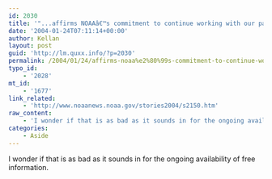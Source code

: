 ```yaml
---
id: 2030
title: '"...affirms NOAAâ€™s commitment to continue working with our partners in the private sector..."'
date: '2004-01-24T07:11:14+00:00'
author: Kellan
layout: post
guid: 'http://lm.quxx.info/?p=2030'
permalink: /2004/01/24/affirms-noaa%e2%80%99s-commitment-to-continue-working-with-our-partners-in-the-private-sector/
typo_id:
    - '2028'
mt_id:
    - '1677'
link_related:
    - 'http://www.noaanews.noaa.gov/stories2004/s2150.htm'
raw_content:
    - 'I wonder if that is as bad as it sounds in for the ongoing availability of free information.'
categories:
    - Aside
---
```


I wonder if that is as bad as it sounds in for the ongoing availability of free information.
